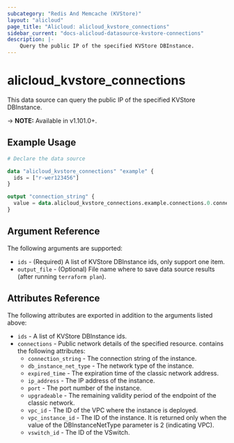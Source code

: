 ```yaml
---
subcategory: "Redis And Memcache (KVStore)"
layout: "alicloud"
page_title: "Alicloud: alicloud_kvstore_connections"
sidebar_current: "docs-alicloud-datasource-kvstore-connections"
description: |-
    Query the public IP of the specified KVStore DBInstance.
---
```


# alicloud\_kvstore\_connections

This data source can query the public IP of the specified KVStore DBInstance.
 
-> **NOTE:** Available in v1.101.0+.

## Example Usage

```terraform
# Declare the data source

data "alicloud_kvstore_connections" "example" {
  ids = ["r-wer123456"]
}

output "connection_string" {
  value = data.alicloud_kvstore_connections.example.connections.0.connection_string
}
```

## Argument Reference

The following arguments are supported:

* `ids` - (Required) A list of KVStore DBInstance ids, only support one item.
* `output_file` - (Optional) File name where to save data source results (after running `terraform plan`).

## Attributes Reference

The following attributes are exported in addition to the arguments listed above:

* `ids` -  A list of KVStore DBInstance ids.
* `connections` - Public network details of the specified resource. contains the following attributes:
  * `connection_string` - The connection string of the instance.
  * `db_instance_net_type` - The network type of the instance.
  * `expired_time` - The expiration time of the classic network address.
  * `ip_address` - The IP address of the instance.
  * `port` - The port number of the instance.
  * `upgradeable` - The remaining validity period of the endpoint of the classic network.
  * `vpc_id` - The ID of the VPC where the instance is deployed.
  * `vpc_instance_id` - The ID of the instance. It is returned only when the value of the DBInstanceNetType parameter is 2 (indicating VPC).
  * `vswitch_id` - The ID of the VSwitch.
